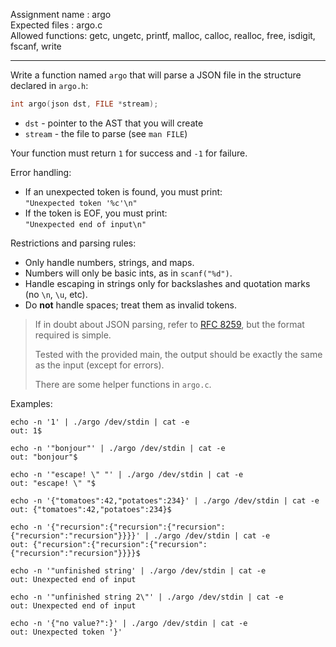 Assignment name  : argo  
Expected files   : argo.c  
Allowed functions: getc, ungetc, printf, malloc, calloc, realloc, free, isdigit, fscanf, write  

--------------------------------------------------------------------------------

Write a function named `argo` that will parse a JSON file in the structure declared in `argo.h`:

```c
int argo(json dst, FILE *stream);
```
- `dst`    - pointer to the AST that you will create  
- `stream` - the file to parse (see `man FILE`)

Your function must return `1` for success and `-1` for failure.

Error handling:

- If an unexpected token is found, you must print:  
  `"Unexpected token '%c'\n"`
- If the token is EOF, you must print:  
  `"Unexpected end of input\n"`

Restrictions and parsing rules:

- Only handle numbers, strings, and maps.
- Numbers will only be basic ints, as in `scanf("%d")`.
- Handle escaping in strings only for backslashes and quotation marks (no `\n`, `\u`, etc).
- Do **not** handle spaces; treat them as invalid tokens.

> If in doubt about JSON parsing, refer to [RFC 8259](https://datatracker.ietf.org/doc/html/rfc8259), but the format required is simple.
>  
> Tested with the provided main, the output should be exactly the same as the input (except for errors).
>  
> There are some helper functions in `argo.c`.

Examples:

```
echo -n '1' | ./argo /dev/stdin | cat -e  
out: 1$

echo -n '"bonjour"' | ./argo /dev/stdin | cat -e  
out: "bonjour"$

echo -n '"escape! \" "' | ./argo /dev/stdin | cat -e  
out: "escape! \" "$

echo -n '{"tomatoes":42,"potatoes":234}' | ./argo /dev/stdin | cat -e  
out: {"tomatoes":42,"potatoes":234}$

echo -n '{"recursion":{"recursion":{"recursion":{"recursion":"recursion"}}}}' | ./argo /dev/stdin | cat -e  
out: {"recursion":{"recursion":{"recursion":{"recursion":"recursion"}}}}$

echo -n '"unfinished string' | ./argo /dev/stdin | cat -e  
out: Unexpected end of input

echo -n '"unfinished string 2\"' | ./argo /dev/stdin | cat -e  
out: Unexpected end of input

echo -n '{"no value?":}' | ./argo /dev/stdin | cat -e  
out: Unexpected token '}'
```

